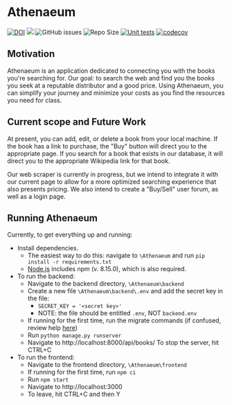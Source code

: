 # Athenaeum
[![DOI](https://zenodo.org/badge/544187336.svg)](https://zenodo.org/badge/latestdoi/544187336)
<a href="https://github.com/Nikhil1912/Athenaeum/main/LICENSE.md"><img src="https://img.shields.io/github/license/Nikhil1912/CSC510-HW_37?style=plastic" /></a>
![GitHub issues](https://img.shields.io/github/issues/Nikhil1912/Athenaeum)
![Repo Size](https://img.shields.io/github/repo-size/Nikhil1912/Athenaeum?color=brightgreen)
[![Unit tests](https://github.com/Nikhil1912/Athenaeum/actions/workflows/backend-tests.yml/badge.svg)](https://github.com/Nikhil1912/Athenaeum/actions/workflows/backend-tests.yml)
[![codecov](https://codecov.io/gh/Nikhil1912/Athenaeum/branch/main/graph/badge.svg?token=5UIM8QKSNQ)](https://codecov.io/gh/Nikhil1912/Athenaeum)

## Motivation
Athenaeum is an application dedicated to connecting you with the books you're searching for. Our goal: to search the web and find you the books you seek at a reputable distributor and a good price. Using Athenaeum, you can simplify your journey and minimize your costs as you find the resources you need for class.

## Current scope and Future Work
At present, you can add, edit, or delete a book from your local machine. If the book has a link to purchase, the "Buy" button will direct you to the appropriate page. If you search for a book that exists in our database, it will direct you to the appropriate Wikipedia link for that book. 

Our web scraper is currently in progress, but we intend to integrate it with our current page to allow for a more optimized searching experience that also presents pricing. We also intend to create a "Buy/Sell" user forum, as well as a login page.

## Running Athenaeum
Currently, to get everything up and running:
* Install dependencies. 
   * The easiest way to do this: navigate to `\Athenaeum` and run `pip install -r requirements.txt`
   * [Node.js](https://nodejs.org/en/download/) includes npm (v. 8.15.0), which is also required.
* To run the backend:
   * Navigate to the backend directory, `\Athenaeum\backend`
   * Create a new file `\Athenaeum\backend\.env` and add the secret key in the file:
     * `SECRET_KEY = '<secret key>'`
     * NOTE: the file should be entitled `.env`, NOT `backend.env`
   * If running for the first time, run the migrate commands (if confused, review help [here](https://stackoverflow.com/questions/56166319/oserror-winerror-123-the-filename-directory-name-or-volume-label-syntax-is))
   * Run `python manage.py runserver`
   * Navigate to http://localhost:8000/api/books/
   To stop the server, hit CTRL+C
* To run the frontend:
   * Navigate to the frontend directory, `\Athenaeum\frontend`
   * If running for the first time, run `npm ci`
   * Run `npm start`
   * Navigate to http://localhost:3000
   * To leave, hit CTRL+C and then Y
